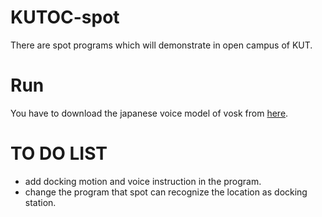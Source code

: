 # KUTOC-spot
There are spot programs which will demonstrate in open campus of KUT.

# Run
You have to download the japanese voice model of vosk from [here](https://alphacephei.com/vosk/models).

# TO DO LIST
- add docking motion and voice instruction in the program.
- change the program that spot can recognize the location as docking station.